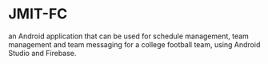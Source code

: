 # JMIT-FC
an Android application that can be used for schedule management, team management and team messaging for a college football team, using Android Studio and Firebase.

